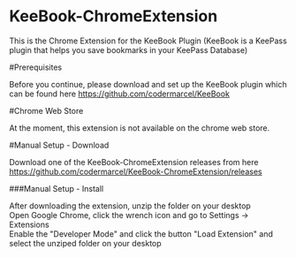 # KeeBook-ChromeExtension
This is the Chrome Extension for the KeeBook Plugin (KeeBook is a KeePass plugin that helps you save bookmarks in your KeePass Database)

#Prerequisites

Before you continue, please download and set up the KeeBook plugin which can be found here
https://github.com/codermarcel/KeeBook

#Chrome Web Store

At the moment, this extension is not available on the chrome web store.

#Manual Setup - Download

Download one of the KeeBook-ChromeExtension releases from here </br>
https://github.com/codermarcel/KeeBook-ChromeExtension/releases

###Manual Setup - Install

After downloading the extension, unzip the folder on your desktop </br>
Open Google Chrome, click the wrench icon and go to Settings -> Extensions </br>
Enable the "Developer Mode" and click the button "Load Extension" and select the unziped folder on your desktop </br>


